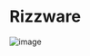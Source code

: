 # Rizzware
 ![image](https://github.com/toilet3131213/Rizz/assets/160646416/01a024ff-8159-468b-b182-603485d46f11)

  
  
 
   
  
 
